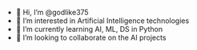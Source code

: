 - 👋 Hi, I’m @godlike375
- 👀 I’m interested in Artificial Intelligence technologies
- 🌱 I’m currently learning AI, ML, DS in Python
- 💞️ I’m looking to collaborate on the AI projects

<!---
godlike375/godlike375 is a ✨ special ✨ repository because its `README.md` (this file) appears on your GitHub profile.
You can click the Preview link to take a look at your changes.
--->
